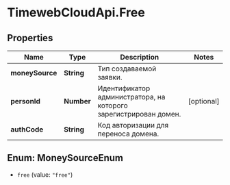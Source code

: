 # TimewebCloudApi.Free

## Properties

Name | Type | Description | Notes
------------ | ------------- | ------------- | -------------
**moneySource** | **String** | Тип создаваемой заявки. | 
**personId** | **Number** | Идентификатор администратора, на которого зарегистрирован домен. | [optional] 
**authCode** | **String** | Код авторизации для переноса домена. | 



## Enum: MoneySourceEnum


* `free` (value: `"free"`)




